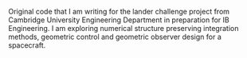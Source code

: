 Original code that I am writing for the lander challenge project from Cambridge University Engineering Department in preparation for IB Engineering. 
I am exploring numerical structure preserving integration methods, geometric control and geometric observer design for a spacecraft. 
